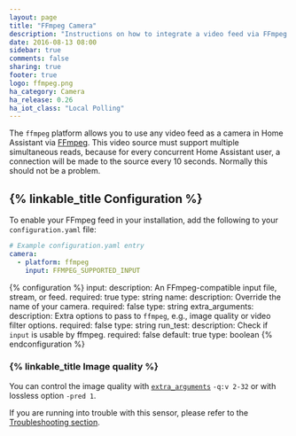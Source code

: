 ```yaml
---
layout: page
title: "FFmpeg Camera"
description: "Instructions on how to integrate a video feed via FFmpeg as a camera within Home Assistant."
date: 2016-08-13 08:00
sidebar: true
comments: false
sharing: true
footer: true
logo: ffmpeg.png
ha_category: Camera
ha_release: 0.26
ha_iot_class: "Local Polling"
---
```


The `ffmpeg` platform allows you to use any video feed as a camera in Home Assistant via [FFmpeg](http://www.ffmpeg.org/). This video source must support multiple simultaneous reads, because for every concurrent Home Assistant user, a connection will be made to the source every 10 seconds. Normally this should not be a problem.

## {% linkable_title Configuration %}

To enable your FFmpeg feed in your installation, add the following to your `configuration.yaml` file:

```yaml
# Example configuration.yaml entry
camera:
  - platform: ffmpeg
    input: FFMPEG_SUPPORTED_INPUT
```

{% configuration %}
input:
  description: An FFmpeg-compatible input file, stream, or feed.
  required: true
  type: string
name:
  description: Override the name of your camera.
  required: false
  type: string
extra_arguments:
  description: Extra options to pass to `ffmpeg`, e.g., image quality or video filter options.
  required: false
  type: string
run_test:
  description: Check if `input` is usable by ffmpeg.
  required: false
  default: true
  type: boolean
{% endconfiguration %}

### {% linkable_title Image quality %}

You can control the image quality with [`extra_arguments`](https://www.ffmpeg.org/ffmpeg-codecs.html#jpeg2000) `-q:v 2-32` or with lossless option `-pred 1`.

If you are running into trouble with this sensor, please refer to the [Troubleshooting section](/components/ffmpeg/#troubleshooting).
